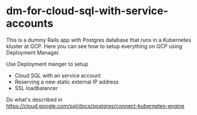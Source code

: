 # dm-for-cloud-sql-with-service-accounts

This is a dummy Rails app with Postgres database that runs in a Kubernetes kluster at GCP.
Here you can see how to setup everything on GCP using Deployment Manager.


Use Deployment manger to setup
* Cloud SQL with an service account
* Reserving a new static external IP address
* SSL loadbalancer

Do what's described in https://cloud.google.com/sql/docs/postgres/connect-kubernetes-engine
